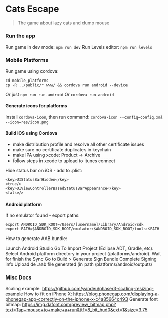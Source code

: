 # Cats Escape
> The game about lazy cats and dump mouse

### Run the app

Run game in dev mode: `npm run dev`
Run Levels editor: `npm run levels`

### Mobile Platforms

Run game using cordova:
```
cd mobile_platforms
cp -R ../public/* www/ && cordova run android --device
```
Or just `npm run run-android`
Or `cordova run android`

#### Generate icons for platforms
Install `cordova-icon`, then run command:
`cordova-icon --config=config.xml --icon=res/icon.png`

#### Build iOS using Cordova
- make distribution profile and resolve all other certificate issues
- make sure no certificate duplicates in keychain
- make IPA using xcode: Product -> Archive
- follow steps in xcode to upload to itunes connect

Hide status bar on iOS - add to .plist:
```
<key>UIStatusBarHidden</key>
<true/>
<key>UIViewControllerBasedStatusBarAppearance</key>
<false/>
```

#### Android platform
If no emulator found - export paths:
```
export ANDROID_SDK_ROOT=/Users/[username]/Library/Android/sdk
export PATH=$ANDROID_SDK_ROOT/emulator:$ANDROID_SDK_ROOT/tools:$PATH
```

How to generate AAB bundle:
>
Launch Android Studio
Go To Import Project (Eclipse ADT, Gradle, etc).
Select Android platform directory in your project (/platforms/android).
Wait for finish the Sync
Go to Build > Generate Sign Bundle
Complete Signing info
Upload de .aab file generated (in path /platforms/android/outputs/


### Misc Docs
Scaling example: https://github.com/yandeu/phaser3-scaling-resizing-example
How to fit on iPhone X: https://blog.phonegap.com/displaying-a-phonegap-app-correctly-on-the-iphone-x-c4a85664c493
Generate font bitmap: https://img.dafont.com/preview_bitmap.php?text=Tap+mouse+to+make+a+run&ttf=8_bit_hud0&ext=1&size=3.75